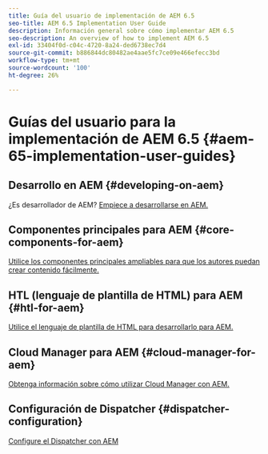 ```yaml
---
title: Guía del usuario de implementación de AEM 6.5
seo-title: AEM 6.5 Implementation User Guide
description: Información general sobre cómo implementar AEM 6.5
seo-description: An overview of how to implement AEM 6.5
exl-id: 33404f0d-c04c-4720-8a24-ded6738ec7d4
source-git-commit: b886844dc80482ae4aae5fc7ce09e466efecc3bd
workflow-type: tm+mt
source-wordcount: '100'
ht-degree: 26%

---
```


# Guías del usuario para la implementación de AEM 6.5 {#aem-65-implementation-user-guides}

## Desarrollo en AEM {#developing-on-aem}

¿Es desarrollador de AEM? [Empiece a desarrollarse en AEM.](/help/sites-developing/home.md)

## Componentes principales para AEM {#core-components-for-aem}

[Utilice los componentes principales ampliables para que los autores puedan crear contenido fácilmente.](https://experienceleague.adobe.com/docs/experience-manager-core-components/using/introduction.html?lang=es)

## HTL (lenguaje de plantilla de HTML) para AEM {#htl-for-aem}

[Utilice el lenguaje de plantilla de HTML para desarrollarlo para AEM.](https://experienceleague.adobe.com/docs/experience-manager-htl/content/overview.html)

## Cloud Manager para AEM {#cloud-manager-for-aem}

[Obtenga información sobre cómo utilizar Cloud Manager con AEM.](https://experienceleague.adobe.com/docs/experience-manager-cloud-manager/content/introduction.html)

## Configuración de Dispatcher {#dispatcher-configuration}

[Configure el Dispatcher con AEM](https://experienceleague.adobe.com/docs/experience-manager-dispatcher/using/dispatcher.html?lang=es)
